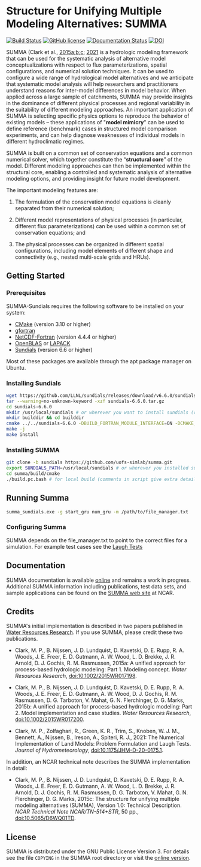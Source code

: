 # Structure for Unifying Multiple Modeling Alternatives: SUMMA

[![Build Status](https://travis-ci.org/NCAR/summa.svg?branch=develop)](https://travis-ci.org/NCAR/summa)
[![GitHub license](https://img.shields.io/badge/license-GPLv3-blue.svg)](https://raw.githubusercontent.com/NCAR/SUMMA/master/COPYING)
[![Documentation Status](https://readthedocs.org/projects/summa/badge/?version=latest)](http://summa.readthedocs.org/en/latest/)
[![DOI](https://zenodo.org/badge/DOI/10.5281/zenodo.800772.svg)](https://doi.org/10.5281/zenodo.800772)

SUMMA (Clark et al., [2015a](#clark_2015a);[b](#clark_2015b);[c](#clark_2015c); [2021](#clark_2021) is a hydrologic modeling framework that can be used for the systematic analysis of alternative model conceptualizations with respect to flux parameterizations, spatial configurations, and numerical solution techniques. It can be used to configure a wide range of hydrological model alternatives and we anticipate that systematic model analysis will help researchers and practitioners understand reasons for inter-model differences in model behavior. When applied across a large sample of catchments, SUMMA may provide insights in the dominance of different physical processes and regional variability in the suitability of different modeling approaches. An important application of SUMMA is selecting specific physics options to reproduce the behavior of existing models – these applications of "**model mimicry**" can be used to define reference (benchmark) cases in structured model comparison experiments, and can help diagnose weaknesses of individual models in different hydroclimatic regimes.

SUMMA is built on a common set of conservation equations and a common numerical solver, which together constitute the  “**structural core**” of the model. Different modeling approaches can then be implemented within the structural core, enabling a controlled and systematic analysis of alternative modeling options, and providing insight for future model development.

The important modeling features are:

 1. The formulation of the conservation model equations is cleanly separated from their numerical solution;

 1. Different model representations of physical processes (in particular, different flux parameterizations) can be used within a common set of conservation equations; and

 1. The physical processes can be organized in different spatial configurations, including model elements of different shape and connectivity (e.g., nested multi-scale grids and HRUs).


## Getting Started

### Prerequisites
SUMMA-Sundials requires the following software to be installed on your system:
 * [CMake](https://cmake.org/) (version 3.10 or higher)
 * [gfortran](https://fortran-lang.org/en/learn/os_setup/install_gfortran/)
 * [NetCDF-Fortran](https://www.unidata.ucar.edu/software/netcdf/) (version 4.4.4 or higher)
 * [OpenBLAS](https://www.openblas.net/) or [LAPACK](https://netlib.org/lapack/)
 * [Sundials](https://computing.llnl.gov/projects/sundials) (version 6.6 or higher)

Most of these packages are available through the apt package manager on Ubuntu.

### Installing Sundials
```bash
wget https://github.com/LLNL/sundials/releases/download/v6.6.0/sundials-6.6.0.tar.gz
tar --warning=no-unknown-keyword -xzf sundials-6.6.0.tar.gz
cd sundials-6.6.0
mkdir /usr/local/sundials # or wherever you want to install sundials (remember to change -DCMAKE_INSTALL_PREFIX below)
mkdir builddir && cd builddir
cmake ../../sundials-6.6.0 -DBUILD_FORTRAN_MODULE_INTERFACE=ON -DCMAKE_Fortran_COMPILER=gfortran -DCMAKE_INSTALL_PREFIX=/usr/local/sundials -DEXAMPLES_INSTALL_PATH=/code/sundials/instdir/examples
make -j
make install
```

### Installing SUMMA
```bash
git clone -b sundials https://github.com/uofs-simlab/summa.git
export SUNDIALS_PATH=/usr/local/sundials # or wherever you installed sundials
cd summa/build/cmake
./build.pc.bash # for local build (comments in script give extra details if needed)
```

## Running Summa
```bash
summa_sundials.exe -g start_gru num_gru -m /path/to/file_manager.txt
```

### Configuring Summa
SUMMA depends on the file_manager.txt to point to the correct files for a simulation. For example test cases see the [Laugh Tests](https://git.cs.usask.ca/numerical_simulations_lab/laugh_tests.git)


## Documentation
SUMMA documentation is available [online](http://summa.readthedocs.io/) and remains a work in progress. Additional SUMMA information including publications, test data sets, and sample applications can be found on the [SUMMA web site](http://www.ral.ucar.edu/projects/summa) at NCAR.




## Credits
SUMMA's initial implementation is described in two papers published in [Water Resources Research](http://onlinelibrary.wiley.com/journal/10.1002/(ISSN)1944-7973). If you use SUMMA, please credit these two publications.

 * Clark, M. P., B. Nijssen, J. D. Lundquist, D. Kavetski, D. E. Rupp, R. A. Woods, J. E. Freer, E. D. Gutmann, A. W. Wood, L. D. Brekke, J. R. Arnold, D. J. Gochis, R. M. Rasmussen, 2015a: A unified approach for process-based hydrologic modeling: Part 1. Modeling concept. _Water Resources Research_, [doi:10.1002/2015WR017198](http://dx.doi.org/10.1002/2015WR017198).<a id="clark_2015a"></a>

 * Clark, M. P., B. Nijssen, J. D. Lundquist, D. Kavetski, D. E. Rupp, R. A. Woods, J. E. Freer, E. D. Gutmann, A. W. Wood, D. J. Gochis, R. M. Rasmussen, D. G. Tarboton, V. Mahat, G. N. Flerchinger, D. G. Marks, 2015b: A unified approach for process-based hydrologic modeling: Part 2. Model implementation and case studies. _Water Resources Research_, [doi:10.1002/2015WR017200](http://dx.doi.org/10.1002/2015WR017200).<a id="clark_2015b"></a>
 
 * Clark, M. P., Zolfaghari, R., Green, K. R., Trim, S., Knoben, W. J. M., Bennett, A., Nijssen, B., Ireson, A., Spiteri, R. J., 2021: The Numerical Implementation of Land Models: Problem Formulation and Laugh Tests. _Journal of Hydrometeorology_, [doi:10.1175/JHM-D-20-0175.1](http://dx.doi.org/10.1175/JHM-D-20-0175.1).<a id="clark_2021"></a>

In addition, an NCAR technical note describes the SUMMA implementation in detail:

 * Clark, M. P., B. Nijssen, J. D. Lundquist, D. Kavetski, D. E. Rupp, R. A. Woods, J. E. Freer, E. D. Gutmann, A. W. Wood, L. D. Brekke, J. R. Arnold, D. J. Gochis, R. M. Rasmussen, D. G. Tarboton, V. Mahat, G. N. Flerchinger, D. G. Marks, 2015c: The structure for unifying multiple modeling alternatives (SUMMA), Version 1.0: Technical Description. _NCAR Technical Note NCAR/TN-514+STR_, 50 pp., [doi:10.5065/D6WQ01TD](http://dx.doi.org/10.5065/D6WQ01TD).<a id="clark_2015c"></a>


## License
SUMMA is distributed under the GNU Public License Version 3. For details see the file `COPYING` in the SUMMA root directory or visit the [online version](http://www.gnu.org/licenses/gpl-3.0.html).
